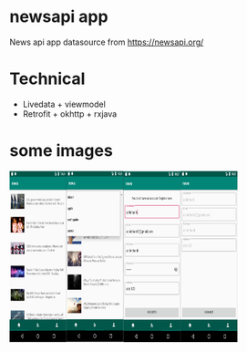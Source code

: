 # newsapi app
News api app 
datasource from https://newsapi.org/

# Technical
- Livedata + viewmodel
- Retrofit + okhttp + rxjava

# some images
<img align="left" width="100" height="300" src="https://github.com/anlethanh3/newsapi/blob/master/images/home.PNG">
<img align="left" width="100" height="300" src="https://github.com/anlethanh3/newsapi/blob/master/images/feeds.PNG">
<img align="left" width="100" height="300" src="https://github.com/anlethanh3/newsapi/blob/master/images/register.PNG">
<img align="left" width="100" height="300" src="https://github.com/anlethanh3/newsapi/blob/master/images/signout.PNG">
